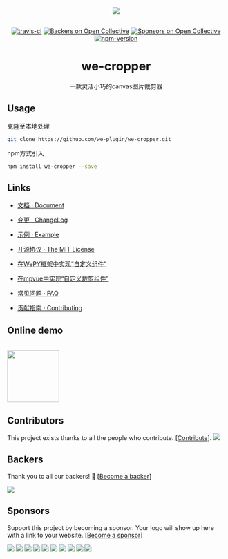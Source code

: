 <div align="center">
  <a><img src="https://user-images.githubusercontent.com/16918885/36141718-c95db0b6-10e0-11e8-8936-72b7b03d04bb.png" /></a>
<br>
<br>

[![travis-ci](https://travis-ci.org/we-plugin/we-cropper.svg?branch=master)](https://www.travis-ci.org/we-plugin/we-cropper)
[![Backers on Open Collective](https://opencollective.com/we-cropper/backers/badge.svg)](#backers) [![Sponsors on Open Collective](https://opencollective.com/we-cropper/sponsors/badge.svg)](#sponsors) [![npm-version](https://img.shields.io/npm/v/we-cropper.svg)](https://www.npmjs.com/package/we-cropper)
<h1>we-cropper</h1>
<p>一款灵活小巧的canvas图片裁剪器</p>
</div>

## Usage

克隆至本地处理

```bash
git clone https://github.com/we-plugin/we-cropper.git
```
npm方式引入

```bash
npm install we-cropper --save
```

## Links

- [文档 · Document](https://we-plugin.github.io/we-cropper/#/)

- [变更 · ChangeLog](https://we-plugin.github.io/we-cropper/#/changelog)

- [示例 · Example](https://github.com/dlhandsome/sail-laboratory/tree/master/miniprogram/pages/we-cropper)

- [开源协议 · The MIT License](http://opensource.org/licenses/MIT)

- [在WePY框架中实现“自定义组件”](https://github.com/we-plugin/we-cropper/wiki/%E5%9C%A8WePY%E4%B8%AD%E5%AE%9E%E7%8E%B0%E2%80%9C%E8%87%AA%E5%AE%9A%E4%B9%89%E8%A3%81%E5%89%AA%E7%BB%84%E4%BB%B6%E2%80%9D)

- [在mpvue中实现“自定义裁剪组件”](https://github.com/we-plugin/we-cropper/tree/master/packages/mpvue-cropper)

- [常见问题 · FAQ](https://github.com/we-plugin/we-cropper/wiki/FAQ)

- [贡献指南 · Contributing](https://github.com/we-plugin/we-cropper/blob/master/CONTRIBUTING.md)

## Online demo

<br>
<img src=https://user-images.githubusercontent.com/16918885/77881549-d0600700-7291-11ea-9904-2c509c3990bb.jpg width=120 />
<br>

## Contributors

This project exists thanks to all the people who contribute. [[Contribute](CONTRIBUTING.md)].
<a href="https://github.com/we-plugin/we-cropper/graphs/contributors"><img src="https://opencollective.com/we-cropper/contributors.svg?width=890&button=false" /></a>


## Backers

Thank you to all our backers! 🙏 [[Become a backer](https://opencollective.com/we-cropper#backer)]

<a href="https://opencollective.com/we-cropper#backers" target="_blank"><img src="https://opencollective.com/we-cropper/backers.svg?width=890"></a>


## Sponsors

Support this project by becoming a sponsor. Your logo will show up here with a link to your website. [[Become a sponsor](https://opencollective.com/we-cropper#sponsor)]

<a href="https://opencollective.com/we-cropper/sponsor/0/website" target="_blank"><img src="https://opencollective.com/we-cropper/sponsor/0/avatar.svg"></a>
<a href="https://opencollective.com/we-cropper/sponsor/1/website" target="_blank"><img src="https://opencollective.com/we-cropper/sponsor/1/avatar.svg"></a>
<a href="https://opencollective.com/we-cropper/sponsor/2/website" target="_blank"><img src="https://opencollective.com/we-cropper/sponsor/2/avatar.svg"></a>
<a href="https://opencollective.com/we-cropper/sponsor/3/website" target="_blank"><img src="https://opencollective.com/we-cropper/sponsor/3/avatar.svg"></a>
<a href="https://opencollective.com/we-cropper/sponsor/4/website" target="_blank"><img src="https://opencollective.com/we-cropper/sponsor/4/avatar.svg"></a>
<a href="https://opencollective.com/we-cropper/sponsor/5/website" target="_blank"><img src="https://opencollective.com/we-cropper/sponsor/5/avatar.svg"></a>
<a href="https://opencollective.com/we-cropper/sponsor/6/website" target="_blank"><img src="https://opencollective.com/we-cropper/sponsor/6/avatar.svg"></a>
<a href="https://opencollective.com/we-cropper/sponsor/7/website" target="_blank"><img src="https://opencollective.com/we-cropper/sponsor/7/avatar.svg"></a>
<a href="https://opencollective.com/we-cropper/sponsor/8/website" target="_blank"><img src="https://opencollective.com/we-cropper/sponsor/8/avatar.svg"></a>
<a href="https://opencollective.com/we-cropper/sponsor/9/website" target="_blank"><img src="https://opencollective.com/we-cropper/sponsor/9/avatar.svg"></a>


